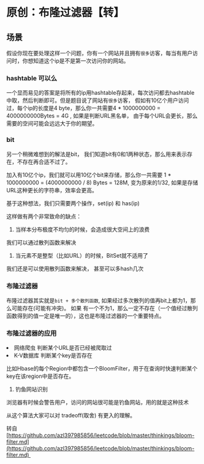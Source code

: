 # 原创：布隆过滤器【转】

## 场景

假设你现在要处理这样一个问题，你有一个网站并且拥有`很多`访客，每当有用户访问时，你想知道这个ip是不是第一次访问你的网站。

### hashtable 可以么

一个显而易见的答案是将所有的ip用hashtable存起来，每次访问都去hashtable中取，然后判断即可。但是题目说了网站有`很多`访客， 假如有10亿个用户访问过，每个ip的长度是4 byte，那么你一共需要4 * 1000000000 = 4000000000Bytes = 4G , 如果是判断URL黑名单， 由于每个URL会更长，那么需要的空间可能会远远大于你的期望。

### bit

另一个稍微难想到的解法是bit， 我们知道bit有0和1两种状态，那么用来表示存在，不存在再合适不过了。

加入有10亿个ip，我们就可以用10亿个bit来存储，那么你一共需要 1 * 1000000000 = (4000000000 / 8) Bytes = 128M, 变为原来的1/32, 如果是存储URL这种更长的字符串，效率会更高。

基于这种想法，我们只需要两个操作，set(ip) 和 has(ip)

这样做有两个非常致命的缺点：
1. 当样本分布极度不均匀的时候，会造成很大空间上的浪费

> 
我们可以通过散列函数来解决

1. 当元素不是整型（比如URL）的时候，BitSet就不适用了

> 
我们还是可以使用散列函数来解决， 甚至可以多hash几次


### 布隆过滤器

布隆过滤器其实就是`bit + 多个散列函数`, 如果经过多次散列的值再bit上都为1，那么可能存在(可能有冲突)。 如果 有一个不为1，那么一定不存在（一个值经过散列函数得到的值一定是唯一的），这也是布隆过滤器的一个重要特点。

### 布隆过滤器的应用
<li>
网络爬虫 判断某个URL是否已经被爬取过
</li>
<li>
K-V数据库 判断某个key是否存在
</li>

比如Hbase的每个Region中都包含一个BloomFilter，用于在查询时快速判断某个key在该region中是否存在。
1. 钓鱼网站识别

浏览器有时候会警告用户，访问的网站很可能是钓鱼网站，用的就是这种技术

> 
从这个算法大家可以对 tradeoff(取舍) 有更入的理解。


转自[https://github.com/azl397985856/leetcode/blob/master/thinkings/bloom-filter.md](https://github.com/azl397985856/leetcode/blob/master/thinkings/bloom-filter.md) 
